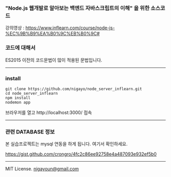 ### "Node.js 웹개발로 알아보는 백엔드 자바스크립트의 이해" 을 위한 소스코드
강의영상 : https://www.inflearn.com/course/node-js-%EC%9B%B9%EA%B0%9C%EB%B0%9C#

### 코드에 대해서
ES2015 이전의 코드문법이 많이 적용된 문법입니다.

---

### install

```shell
git clone https://github.com/nigayo/node_server_inflearn.git
cd node_server_inflearn
npm install
nodemon app
```

브라우저를 열고 http://localhost:3000/ 접속

---

### 관련 DATABASE 정보
본 실습프로젝트는 mysql 연동을 하게 됩니다.
여기서 확인하세요.

https://gist.github.com/crongro/4fc2c86ee92758e4a487093e932ef5b0


---
MIT License.
nigayoun@gmail.com

